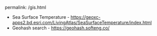 permalink: /gis.html

* Sea Surface Temperature - https://geoxc-apps2.bd.esri.com/LivingAtlas/SeaSurfaceTemperature/index.html
* Geohash search - https://geohash.softeng.co/
